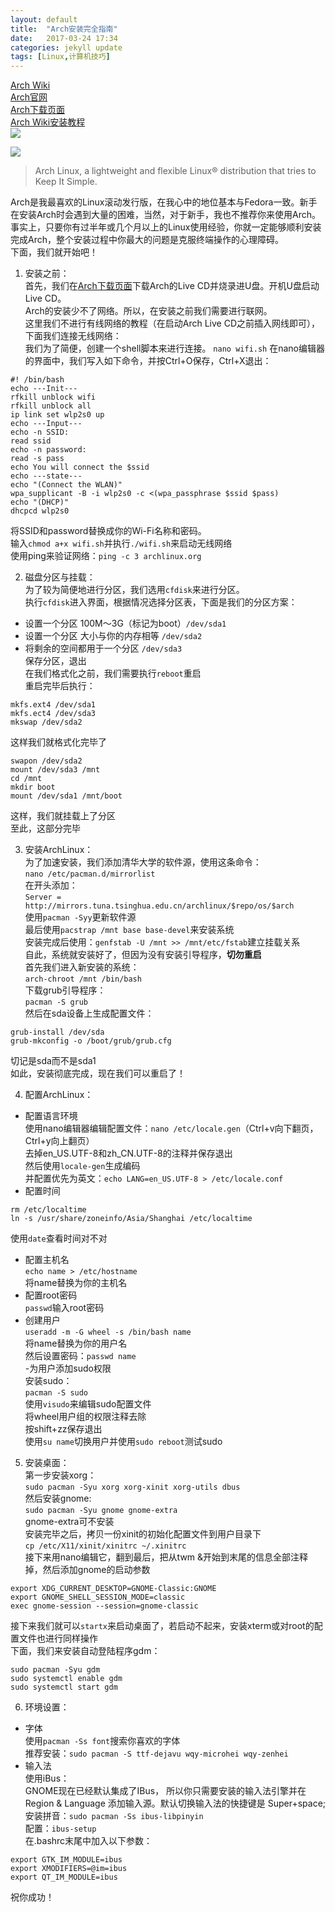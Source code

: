 ```yaml
---
layout: default
title:  "Arch安装完全指南"
date:   2017-03-24 17:34
categories: jekyll update
tags: [Linux,计算机技巧]
---
```

[Arch Wiki](https://wiki.archlinux.org/index.php/Main_page)  
[Arch官网](https://www.archlinux.org/)  
[Arch下载页面](https://www.archlinux.org/download/)  
[Arch Wiki安装教程](https://wiki.archlinux.org/index.php/Installation_guide)  
![](/image/Arch桌面.png)  


![](/image/Arch-scr.png)  
> Arch Linux, a lightweight and flexible Linux® distribution that tries to Keep It Simple.  

Arch是我最喜欢的Linux滚动发行版，在我心中的地位基本与Fedora一致。新手在安装Arch时会遇到大量的困难，当然，对于新手，我也不推荐你来使用Arch。事实上，只要你有过半年或几个月以上的Linux使用经验，你就一定能够顺利安装完成Arch，整个安装过程中你最大的问题是克服终端操作的心理障碍。  
下面，我们就开始吧！  


1. 安装之前：  
首先，我们在[Arch下载页面](https://www.archlinux.org/download/)下载Arch的Live CD并烧录进U盘。开机U盘启动Live CD。  
Arch的安装少不了网络。所以，在安装之前我们需要进行联网。  
这里我们不进行有线网络的教程（在启动Arch Live CD之前插入网线即可），下面我们连接无线网络：  
我们为了简便，创建一个shell脚本来进行连接。
```nano wifi.sh```
在nano编辑器的界面中，我们写入如下命令，并按Ctrl+O保存，Ctrl+X退出：  
```
#! /bin/bash
echo ---Init---
rfkill unblock wifi
rfkill unblock all
ip link set wlp2s0 up
echo ---Input---
echo -n SSID:
read ssid
echo -n password:
read -s pass
echo You will connect the $ssid
echo ---state---
echo "(Connect the WLAN)"
wpa_supplicant -B -i wlp2s0 -c <(wpa_passphrase $ssid $pass)
echo "(DHCP)"
dhcpcd wlp2s0
```
将SSID和password替换成你的Wi-Fi名称和密码。  
输入```chmod a+x wifi.sh```并执行```./wifi.sh```来启动无线网络  
使用ping来验证网络：```ping -c 3 archlinux.org```  




2. 磁盘分区与挂载：  
为了较为简便地进行分区，我们选用```cfdisk```来进行分区。  
执行```cfdisk```进入界面，根据情况选择分区表，下面是我们的分区方案：  
- 设置一个分区 100M～3G（标记为boot）```/dev/sda1```  
- 设置一个分区 大小与你的内存相等 ```/dev/sda2```  
- 将剩余的空间都用于一个分区 ```/dev/sda3```  
保存分区，退出  
在我们格式化之前，我们需要执行```reboot```重启  
重启完毕后执行：
```
mkfs.ext4 /dev/sda1
mkfs.ect4 /dev/sda3
mkswap /dev/sda2
```
这样我们就格式化完毕了  
```
swapon /dev/sda2
mount /dev/sda3 /mnt
cd /mnt
mkdir boot
mount /dev/sda1 /mnt/boot
```
这样，我们就挂载上了分区  
至此，这部分完毕  


3. 安装ArchLinux：  
为了加速安装，我们添加清华大学的软件源，使用这条命令：  
```nano /etc/pacman.d/mirrorlist```  
在开头添加：  
```Server = http://mirrors.tuna.tsinghua.edu.cn/archlinux/$repo/os/$arch```  
使用```pacman -Syy```更新软件源  
最后使用```pacstrap /mnt base base-devel```来安装系统  
安装完成后使用：```genfstab -U /mnt >> /mnt/etc/fstab```建立挂载关系  
自此，系统就安装好了，但因为没有安装引导程序，**切勿重启**  
首先我们进入新安装的系统：  
```arch-chroot /mnt /bin/bash```  
下载grub引导程序：  
```pacman -S grub```  
然后在sda设备上生成配置文件：  
```
grub-install /dev/sda
grub-mkconfig -o /boot/grub/grub.cfg
```
切记是sda而不是sda1  
如此，安装彻底完成，现在我们可以重启了！  


4. 配置ArchLinux：  
- 配置语言环境  
使用nano编辑器编辑配置文件：```nano /etc/locale.gen```（Ctrl+v向下翻页，Ctrl+y向上翻页）  
去掉en_US.UTF-8和zh_CN.UTF-8的注释并保存退出  
然后使用```locale-gen```生成编码  
并配置优先为英文：```echo LANG=en_US.UTF-8 > /etc/locale.conf```  
- 配置时间  
```
rm /etc/localtime
ln -s /usr/share/zoneinfo/Asia/Shanghai /etc/localtime
```
使用```date```查看时间对不对  
- 配置主机名  
```echo name > /etc/hostname```  
将name替换为你的主机名  
- 配置root密码  
```passwd```输入root密码  
- 创建用户  
```useradd -m -G wheel -s /bin/bash name```  
将name替换为你的用户名  
然后设置密码：```passwd name```  
-为用户添加sudo权限  
安装sudo：  
```pacman -S sudo```  
使用```visudo```来编辑sudo配置文件  
将wheel用户组的权限注释去除  
按shift+zz保存退出  
使用```su name```切换用户并使用```sudo reboot```测试sudo  


5. 安装桌面：  
第一步安装xorg：  
```sudo pacman -Syu xorg xorg-xinit xorg-utils dbus```  
然后安装gnome:  
```sudo pacman -Syu gnome gnome-extra```  
gnome-extra可不安装  
安装完毕之后，拷贝一份xinit的初始化配置文件到用户目录下  
```cp /etc/X11/xinit/xinitrc ~/.xinitrc```  
接下来用nano编辑它，翻到最后，把从twm &开始到末尾的信息全部注释掉，然后添加gnome的启动参数  
```
export XDG_CURRENT_DESKTOP=GNOME-Classic:GNOME
export GNOME_SHELL_SESSION_MODE=classic
exec gnome-session --session=gnome-classic
```
接下来我们就可以```startx```来启动桌面了，若启动不起来，安装xterm或对root的配置文件也进行同样操作  
下面，我们来安装自动登陆程序gdm：  
```
sudo pacman -Syu gdm
sudo systemctl enable gdm
sudo systemctl start gdm
```



6. 环境设置：  
- 字体  
使用```pacman -Ss font```搜索你喜欢的字体  
推荐安装：```sudo pacman -S ttf-dejavu wqy-microhei wqy-zenhei```  
- 输入法  
使用iBus：  
GNOME现在已经默认集成了IBus， 所以你只需要安装的输入法引擎并在Region & Language 添加输入源。默认切换输入法的快捷键是 Super+space;  
安装拼音：```sudo pacman -Ss ibus-libpinyin```  
配置：```ibus-setup```  
在.bashrc末尾中加入以下参数：  
```
export GTK_IM_MODULE=ibus
export XMODIFIERS=@im=ibus
export QT_IM_MODULE=ibus
```

祝你成功！  
